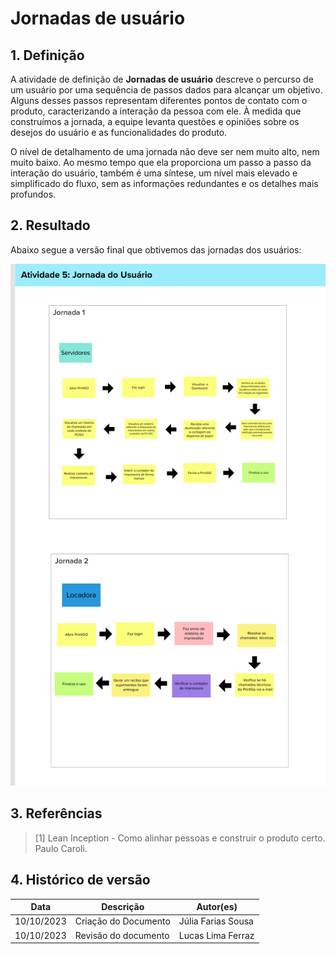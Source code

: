 # Jornadas de usuário

## 1. Definição
A atividade de definição de __Jornadas de usuário__  descreve o percurso de um usuário por uma sequência de passos dados para alcançar um objetivo. Alguns desses passos representam diferentes pontos de contato com o produto, caracterizando a interação da pessoa com ele. À medida que construímos a jornada, a equipe levanta questões e opiniões sobre os desejos do usuário e as funcionalidades do produto.

O nível de detalhamento de uma jornada não deve ser nem muito alto, nem muito baixo. Ao mesmo tempo que ela proporciona um
passo a passo da interação do usuário, também é uma síntese, um nível mais elevado e simplificado do fluxo, sem as informações
redundantes e os detalhes mais profundos. 

## 2. Resultado
Abaixo segue a versão final que obtivemos das jornadas dos usuários:

![Jornadas de usuário](../assets/lean-inception/jornadas.png)


## 3. Referências

> [1] Lean Inception - Como alinhar pessoas e construir o produto certo. Paulo Caroli.

## 4. Histórico de versão

|**Data**|**Descrição**|**Autor(es)**|
|--------|-------------|--------------|
|10/10/2023| Criação do Documento |Júlia Farias Sousa|
|10/10/2023| Revisão do documento | Lucas Lima Ferraz|